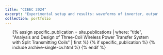 ```yaml
---
title: "CIEEC 2024"
excerpt: "Experimental setup and results: waveforms of inverter, output power and efficiency with frequencies variations<br/><img src='CIEEC_exp.png'>"
collection: portfolio
---
```


 <ul>{% assign specific_publication = site.publications | where: "title", "Analysis and Design of Three-Coil Wireless Power Transfer System with Split Transmitting Coils" | first %}
{% if specific_publication %}
    {% include archive-single-cv.html %}
{% endif %}  </ul>
